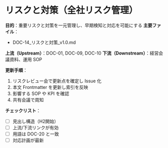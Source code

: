 # リスクと対策（全社リスク管理）

**目的**：重要リスクと対策を一元管理し、早期検知と対応を可能にする
**主要ファイル**：  
- DOC-14_リスクと対策_v1.0.md

**上流（Upstream）**：DOC-01, DOC-09, DOC-10
**下流（Downstream）**：経営会議資料、運用 SOP

**更新手順**：
1. リスクレビュー会で更新点を確定し Issue 化
2. 本文 Frontmatter を更新し索引を反映
3. 影響する SOP や KPI を確認
4. 共有会議で周知

**チェックリスト**：
- [ ] 見出し構造（H2開始）  
- [ ] 上流/下流リンクが有効  
- [ ] 用語は DOC-20 と一致  
- [ ] 対応計画が最新
